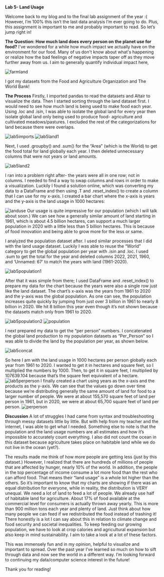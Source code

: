 **Lab 5- Land Usage**

Welcome back to my blog and to the final lab assignment of the year :( However, I’m 100% this isn’t the last data analysis I’m ever going to do. Plus, this assignment is important to me and probably important to read. So let’s jump right in!


**The Question: How much land does every person on the planet use for food?**
I've wondered for a while how much impact we actually have on the environment for our food. Many of us don't know about what's happening or realize how the bad feelings of negative impacts taper off as they move further away from us. I aim to generally quantify individual impact here,

![farmland](https://github.com/rubberducky3173/site/blob/master/assets/img/farmland.jpg?raw=true)

I got my datasets from the Food and Agriculture Organization and The World Bank!

**The Process**
Firstly, I imported pandas to read the datasets and Altair to visualize the data. Then I started sorting through the land dataset first. I would need to see how much land is being used to make food each year. Using .loc and .isin, I was able to isolate the global land for every year then isolate global land only being used to produce food- agriculture and cultivated meadows/pastures. I excluded the rest of the categorizations for land because there were overlaps. 

![lab5imports](https://github.com/rubberducky3173/site/blob/master/assets/img/lab5imports.PNG?raw=true)
![lab5land1](https://github.com/rubberducky3173/site/blob/master/assets/img/lab5land1.PNG?raw=true)

Next, I used .groupby() and .sum() for the “Area” (which is the World) to get the food total for land globally each year. I then deleted unnecessary columns that were not years or land amounts. 

![lab5land2](https://github.com/rubberducky3173/site/blob/master/assets/img/lab5land2.PNG?raw=true)

I ran into a problem right after- the years were all in one row; not in columns. I needed to find a way to swap columns and rows in order to make a visualization. Luckily I found a solution online, which was converting my data to a DataFrame and then using .T and .reset_index() to create a column that I can use for my x-axis. I created a bar chart where the x-axis is years and the y-axis is the land usage in 1000 hectares:

![landuse](https://github.com/rubberducky3173/site/blob/master/assets/img/landuse.PNG?raw=true)
Our usage is quite impressive for our population (which I will talk about soon.) We can see how a generally similar amount of land starting in 1961, which is about 4.5 billion hectares, can support a much larger population in 2020 with a little less than 5 billion hectares. This is because of food innovation and being able to grow more for the less or same.

I analyzed the population dataset after. I used similar processes that I did with the land usage dataset. Luckily I was able to reuse the “World” category to get the global population per year with .isin and .loc. I used .sum to get the total for the year and deleted columns 2022, 2021, 1960, and ‘Unnamed: 67’ to match the years with land (1961-2020). 

![lab5population1](https://github.com/rubberducky3173/site/blob/master/assets/img/lab5population1.PNG?raw=true)

After that it was simple from there; I used DataFrame and .reset_index() to prepare my data for the chart because the years were also a single row just like the land dataset. The chart’s x-axis was the years from 1961 to 2020 and the y-axis was the global population. As one can see, the population increases quite quickly by jumping from just over 3 billion in 1961 to nearly 8 billion in 2020. We hit 8 billion this year even though it’s not shown because the datasets match only from 1961 to 2020. 

![lab5population2](https://github.com/rubberducky3173/site/blob/master/assets/img/lab5population2.PNG?raw=true)
![population](https://github.com/rubberducky3173/site/blob/master/assets/img/population.PNG?raw=true)

I next prepared my data to get the “per person” numbers. I concatenated the global land production to my population datasets as “Per_Person” so I was able to divide the land by the population per year, as shown below.

![lab5concat](https://github.com/rubberducky3173/site/blob/master/assets/img/lab5concat.PNG?raw=true)

So here I am with the land usage in 1000 hectares per person globally each year from 1961 to 2020. I wanted to get it in hectares and square feet, so I multiplied the numbers by 1000. Then, to get it in square feet, I multiplied by 107639.104 because that’s the square feet equivalent of a hectare. 
![lab5perperson](https://github.com/rubberducky3173/site/blob/master/assets/img/lab5perperson.PNG?raw=true)
I finally created a chart using years as the x-axis and the products as the y-axis. We can see that the values go down over time because we’re distributing generally the same amount of land for food to a larger number of people. We were at about 155,570 square feet of land per person in 1961, but in 2020, we were at about 65,700 square feet of land per person.
![perperson](https://github.com/rubberducky3173/site/blob/master/assets/img/perperson.PNG?raw=true)

**Discussion**
A lot of struggles I had came from syntax and troubleshooting through messy datasets little by little. But with help from my teacher and the internet, I was able to get what I needed.  Something else to note is that the population and the land usage numbers are all estimates and how it’s impossible to accurately count everything. I also did not count the ocean in this dataset because agriculture takes place on habitable land while we do not live in the ocean (yet?). 

The results made me think of how more people are getting less (just by this dataset.) However, I realized that there are hundreds of millions of people that are affected by hunger, nearly 10% of the world. In addition, the people in the top percentage of income consume a lot more food than the rest who can afford food. That means their “land usage” is a whole lot higher than the others. So it’s important to know that my charts are showing if there was an equal distribution for everyone, while in reality, the distribution is VERY unequal. We need a lot of land to feed a lot of people. We already use half of habitable land for agriculture. 
About 17% of food available at the commercial level for consumers is actually thrown away yearly. This is more than 900 million tons each year and plenty of land. Just think about how many people we can feed if we redistributed the food instead of trashing it! There honestly is a lot I can say about this in relation to climate change and food security and societal inequalities. To keep feeding our growing population, we have to look at crop calories and agricultural expansion but also keep in mind sustainability. I aim to take a look at a lot of these factors.

This was immensely fun and in my opinion, helpful to visualize and important to spread. Over the past year I’ve learned so much on how to sift through data and now see the world in a different way. I’m looking forward to continuing my data/computer science interest in the future!

Thank you for reading!


